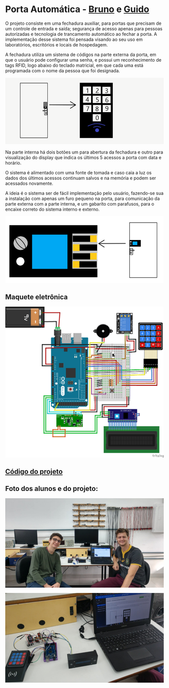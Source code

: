 # Porta Automática - [Bruno](https://github.com/BrunoPuls) e [Guido](https://github.com/GuidoMomm)

O projeto consiste em uma fechadura auxiliar, para portas que precisam de um controle de entrada e saída; segurança de acesso apenas para pessoas autorizadas e tecnologia de trancamento automático ao fechar a porta. A implementação desse sistema foi pensada visando ao seu uso em laboratórios, escritórios e locais de hospedagem.

A fechadura utiliza um sistema de códigos na parte externa da porta, em que o usuário pode configurar uma senha, e possui um reconhecimento de tags RFID, logo abaixo do teclado matricial, em que cada uma está programada com o nome da pessoa que foi designada.

![Porta entrada](porta_entrada.png)

Na parte interna há dois botões um para abertura da fechadura e outro para visualização do display que indica os últimos 5 acessos a porta com data e horário. 

O sistema é alimentado com uma fonte de tomada e caso caia a luz os dados dos últimos acessos continuam salvos e na memória e podem ser acessados novamente.

A ideia é o sistema ser de fácil implementação pelo usuário, fazendo-se sua a instalação com apenas um furo pequeno na porta, para comunicação da parte externa com a parte interna, e um gabarito com parafusos, para o encaixe correto do sistema interno e externo.

![Porta saida](porta_saida.png)

## Maquete eletrônica

![Maquete](maquete.png)

## [Código do projeto](./codigo.ino)

## Foto dos alunos e do projeto:

![Alunos](alunos.jpeg)

![Projeto](projeto.jpeg)
